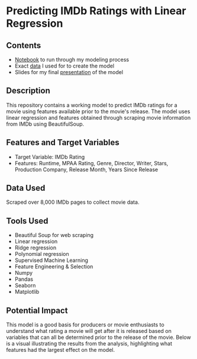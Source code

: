 # Predicting IMDb Ratings with Linear Regression

## Contents
- [Notebook](imdb_rating_proj.ipynb) to run through my modeling process<br>
- Exact [data](data) I used for to create the model<br>
- Slides for my final [presentation](imdb_rating_presentation.pdf) of the model<br>


## Description
This repository contains a working model to predict IMDb ratings for a movie using features available prior to the movie's release. The model uses linear regression and features obtained through scraping movie information from IMDb using BeautifulSoup. 

## Features and Target Variables
- Target Variable: IMDb Rating
- Features: Runtime, MPAA Rating, Genre, Director, Writer, Stars, Production Company, Release Month, Years Since Release

## Data Used
Scraped over 8,000 IMDb pages to collect movie data.

## Tools Used
- Beautiful Soup for web scraping
- Linear regression
- Ridge regression
- Polynomial regression
- Supervised Machine Learning
- Feature Engineering & Selection
- Numpy
- Pandas
- Seaborn
- Matplotlib

## Potential Impact
This model is a good basis for producers or movie enthusiasts to understand what rating a movie will get after it is released based on variables that can all be determined prior to the release of the movie. Below is a visual illustrating the results from the analysis, highlighting what features had the largest effect on the model. <br><br>
